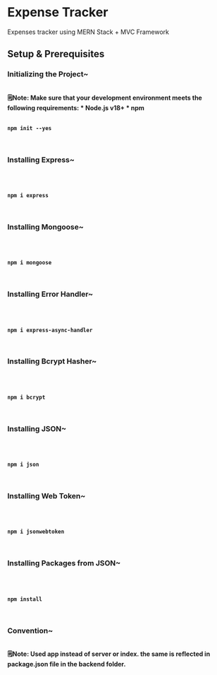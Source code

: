 # Expense Tracker
Expenses tracker using MERN Stack + MVC Framework

## Setup & Prerequisites

### Initializing the Project~
<br>
<b>🗒️Note:  Make sure that your development environment meets the following requirements: * Node.js v18+ * npm <b>
<br>
<br>
  
```
npm init --yes
```
<br>

### Installing Express~
<br>
<br>

```
npm i express
```
<br>

### Installing Mongoose~
<br>
<br>

```
npm i mongoose
```
<br>

### Installing Error Handler~
<br>
<br>

```
npm i express-async-handler
```
<br>

### Installing Bcrypt Hasher~
<br>
<br>

```
npm i bcrypt
```
<br>

### Installing JSON~
<br>
<br>

```
npm i json
```
<br>

### Installing Web Token~
<br>
<br>

```
npm i jsonwebtoken
```
<br>

### Installing Packages from JSON~
<br>
<br>

```
npm install
```
<br>

### Convention~
<br>
<b>🗒️Note:  Used app instead of server or index. the same is reflected in package.json file in the backend folder. <b>
<br>
